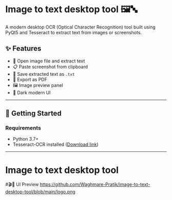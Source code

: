 # Image to text desktop tool 🖼️🔤

A modern desktop OCR (Optical Character Recognition) tool built using PyQt5 and Tesseract to extract text from images or screenshots.

## ✨ Features
- 📁 Open image file and extract text
- 📋 Paste screenshot from clipboard
- 💾 Save extracted text as `.txt`
- 📄 Export as PDF
- 🖼️ Image preview panel
- 🌙 Dark modern UI

---

## 🚀 Getting Started

### Requirements
- Python 3.7+
- Tesseract-OCR installed ([Download link](https://github.com/UB-Mannheim/tesseract/wiki))

---

# Image to text desktop tool 
#🎬👀 UI Preview
https://github.com/Waghmare-Pratik/image-to-text-desktop-tool/blob/main/logo.png
